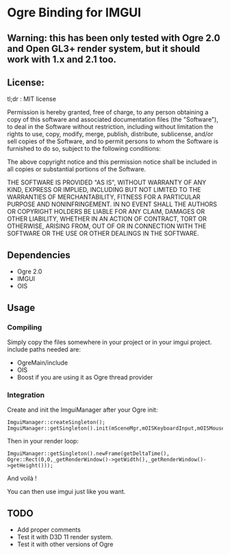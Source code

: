 # Ogre Binding for IMGUI #

## Warning: this has been only tested with Ogre 2.0 and Open GL3+ render system, but it should work with 1.x and 2.1 too. ##

## License: ##

tl;dr : MIT license

Permission is hereby granted, free of charge, to any person obtaining a copy
of this software and associated documentation files (the "Software"), to deal
in the Software without restriction, including without limitation the rights
to use, copy, modify, merge, publish, distribute, sublicense, and/or sell
copies of the Software, and to permit persons to whom the Software is
furnished to do so, subject to the following conditions:

The above copyright notice and this permission notice shall be included in
all copies or substantial portions of the Software.

THE SOFTWARE IS PROVIDED "AS IS", WITHOUT WARRANTY OF ANY KIND, EXPRESS OR
IMPLIED, INCLUDING BUT NOT LIMITED TO THE WARRANTIES OF MERCHANTABILITY,
FITNESS FOR A PARTICULAR PURPOSE AND NONINFRINGEMENT. IN NO EVENT SHALL THE
AUTHORS OR COPYRIGHT HOLDERS BE LIABLE FOR ANY CLAIM, DAMAGES OR OTHER
LIABILITY, WHETHER IN AN ACTION OF CONTRACT, TORT OR OTHERWISE, ARISING FROM,
OUT OF OR IN CONNECTION WITH THE SOFTWARE OR THE USE OR OTHER DEALINGS IN
THE SOFTWARE.

## Dependencies ##

* Ogre 2.0
* IMGUI
* OIS

## Usage ##

### Compiling ###

Simply copy the files somewhere in your project or in your imgui project. include paths needed are:
* OgreMain/include
* OIS
* Boost if you are using it as Ogre thread provider

### Integration ###

Create and init the ImguiManager after your Ogre init:
```
ImguiManager::createSingleton();
ImguiManager::getSingleton().init(mSceneMgr,mOISKeyboardInput,mOISMouseInput);
```
Then in your render loop:
```
ImguiManager::getSingleton().newFrame(getDeltaTime(), Ogre::Rect(0,0,_getRenderWindow()->getWidth(),_getRenderWindow()->getHeight()));
```
And voilà !

You can then use imgui just like you want.

## TODO ##

* Add proper comments
* Test it with D3D 11 render system.
* Test it with other versions of Ogre